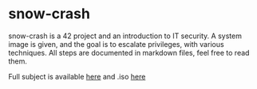 # snow-crash

snow-crash is a 42 project and an introduction to IT security. A system image is given, and the goal is to escalate privileges, with various techniques. All steps are documented in markdown files, feel free to read them.

Full subject is available [here](docs/) and .iso [here](https://github.com/kema-dev/snow-crash/releases/tag/iso)
